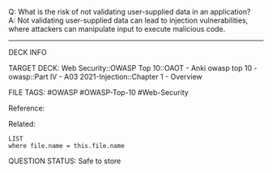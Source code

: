 Q: What is the risk of not validating user-supplied data in an application?  
A: Not validating user-supplied data can lead to injection vulnerabilities, where attackers can manipulate input to execute malicious code.
<!--ID: 1697070656981-->

---

DECK INFO

TARGET DECK: Web Security::OWASP Top 10::OAOT - Anki owasp top 10 - owasp::Part IV - A03 2021-Injection::Chapter 1 - Overview

FILE TAGS: #OWASP #OWASP-Top-10 #Web-Security

Reference:

Related:

```dataview
LIST
where file.name = this.file.name
```

QUESTION STATUS: Safe to store